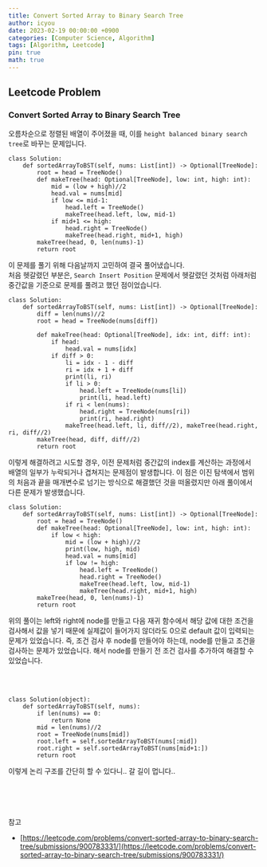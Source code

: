```yaml
---
title: Convert Sorted Array to Binary Search Tree
author: icyou
date: 2023-02-19 00:00:00 +0900
categories: [Computer Science, Algorithm]
tags: [Algorithm, Leetcode]
pin: true
math: true
---
```


## Leetcode Problem

### Convert Sorted Array to Binary Search Tree
오름차순으로 정렬된 배열이 주어졌을 때, 이를 `height balanced binary search tree`로 바꾸는 문제입니다.

```
class Solution:
    def sortedArrayToBST(self, nums: List[int]) -> Optional[TreeNode]:
        root = head = TreeNode()
        def makeTree(head: Optional[TreeNode], low: int, high: int):
            mid = (low + high)//2
            head.val = nums[mid]
            if low <= mid-1:
                head.left = TreeNode()
                makeTree(head.left, low, mid-1)
            if mid+1 <= high:
                head.right = TreeNode()
                makeTree(head.right, mid+1, high)
        makeTree(head, 0, len(nums)-1)          
        return root
```
이 문제를 풀기 위해 다음날까지 고민하여 결국 풀어냈습니다.  
처음 헷갈렸던 부분은, `Search Insert Position` 문제에서 헷갈렸던 것처럼 아래처럼 중간값을 기준으로 문제를 풀려고 했던 점이었습니다.
```
class Solution:
    def sortedArrayToBST(self, nums: List[int]) -> Optional[TreeNode]:
        diff = len(nums)//2
        root = head = TreeNode(nums[diff])

        def makeTree(head: Optional[TreeNode], idx: int, diff: int):
            if head:
                head.val = nums[idx]
            if diff > 0:
                li = idx - 1 - diff
                ri = idx + 1 + diff
                print(li, ri)
                if li > 0: 
                    head.left = TreeNode(nums[li])
                    print(li, head.left)
                if ri < len(nums):
                    head.right = TreeNode(nums[ri])
                    print(ri, head.right)
                makeTree(head.left, li, diff//2), makeTree(head.right, ri, diff//2)
        makeTree(head, diff, diff//2)
        return root

```
이렇게 해결하려고 시도할 경우, 이전 문제처럼 중간값의 index를 계산하는 과정에서 배열의 일부가 누락되거나 겹쳐지는 문제점이 발생합니다. 이 점은 이진 탐색에서 범위의 처음과 끝을 매개변수로 넘기는 방식으로 해결했던 것을 떠올렸지만 아래 풀이에서 다른 문제가 발생했습니다.  
```
class Solution:
    def sortedArrayToBST(self, nums: List[int]) -> Optional[TreeNode]:
        root = head = TreeNode()
        def makeTree(head: Optional[TreeNode], low: int, high: int):
            if low < high:
                mid = (low + high)//2
                print(low, high, mid)
                head.val = nums[mid]
                if low != high:
                    head.left = TreeNode()
                    head.right = TreeNode()
                    makeTree(head.left, low, mid-1)
                    makeTree(head.right, mid+1, high)
        makeTree(head, 0, len(nums)-1)          
        return root
```
위의 풀이는 left와 right에 node를 만들고 다음 재귀 함수에서 해당 값에 대한 조건을 검사해서 값을 넣기 때문에 실제값이 들어가지 않더라도 0으로 default 값이 입력되는 문제가 있었습니다. 즉, 조건 검사 후 node를 만들어야 하는데, node를 만들고 조건을 검사하는 문제가 있었습니다. 해서 node를 만들기 전 조건 검사를 추가하여 해결할 수 있었습니다.  

<br/><br/>
```
class Solution(object):
    def sortedArrayToBST(self, nums):
        if len(nums) == 0:
            return None
        mid = len(nums)//2
        root = TreeNode(nums[mid])
        root.left = self.sortedArrayToBST(nums[:mid])
        root.right = self.sortedArrayToBST(nums[mid+1:])
        return root
```
이렇게 논리 구조를 간단히 할 수 있다니.. 갈 길이 멉니다..

<br/><br/><br/><br/>
참고 
- [https://leetcode.com/problems/convert-sorted-array-to-binary-search-tree/submissions/900783331/](https://leetcode.com/problems/convert-sorted-array-to-binary-search-tree/submissions/900783331/)
